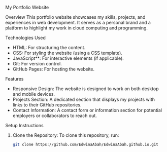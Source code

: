 My Portfolio Website

Overview
This portfolio website showcases my skills, projects, and experiences in web development. It serves as a personal brand and a platform to highlight my work in cloud computing and programming.

Technologies Used
- HTML: For structuring the content.
- CSS: For styling the website (using a CSS template).
- JavaScript**: For interactive elements (if applicable).
- Git: For version control.
- GitHub Pages: For hosting the website.

Features
- Responsive Design: The website is designed to work on both desktop and mobile devices.
- Projects Section: A dedicated section that displays my projects with links to their GitHub repositories.
- Contact Information: A contact form or information section for potential employers or collaborators to reach out.

Setup Instructions
1. Clone the Repository: 
   To clone this repository, run:
   ```bash
   git clone https://github.com/EdwinaAbah/EdwinaAbah.github.io.git

   
